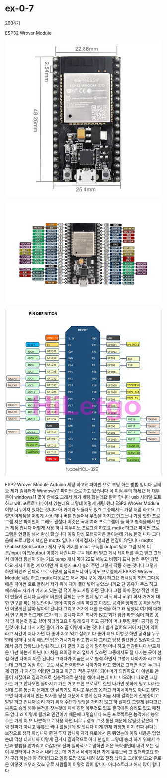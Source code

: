 # ex-0-7
2004기

ESP32 Wrover Module

![이미지 설명](https://github.com/suho9soft/ex-0-7/blob/main/61xa3vc2TYL._SL1010_.jpg)

![My Image](https://github.com/suho9soft/ex-0-7/blob/main/71D4E5DS-qL._SL1500_.jpg)

![Cute Cat](https://github.com/suho9soft/ex-0-7/blob/main/71d6%2BP4PUzL._SL1067_.jpg)

ESP2 Wrover Module Arduino 세팅 하고요 파이썬 으로 부팅 하는 방법 입니다 글쎄요 제가 컴퓨터가 Windows11 파이썬 으로 하고 있습니다 꼭 이점 주의 하세요
왜 대부분이 windows11 많이 안해요 그래서 제가 세팅 했는데요 완벽 합니다 usb 시리얼 포트 하고 wifi 포트로 나누어져 있는데요 그렇데 어떻게 세팅 했냐
ESP2 Wrover Module 이렇 나누어져 있다는 것니다 아 카메라 모듈러도 있죠 그중에서도 가장 저렴 하고요 그렇면 이제품을 어떻게 사용 하냐 버튼 만들어서 
무엇을 가지고 만드느냐 가장 핫한 프로그램 저은 파이썬이 그래도 괜찮다 이것은 국내 여러 프로그램어 들 하고 협력을해서 만든 제품 입니다
어떻게 사용 하냐 아두이노 프로그램 하고요 mqttx 하고요 파이썬 프로그램을 연결을 해서 완성 했습니다 이렇 단상 모터까지은 돌이는데 가능 한것 니다
그다음에 프로그램에 핵심은  mqttx 입니다 이게 접지가 않되면 연결이 않된니다 mqttx (Publish/Subscribe ) 게시 구독 게시를 input 구독를 output 맞죠
그럼 제목 이름/input 이름/output 이렇게 나간니다 구독 데이터 받고 게시 테이터를 주고 받고 그래서 테이터 통신이 되는 거죠 temp 게시 쪽에 22도 해놓고
비행기 표시 놀러 주면 되잖아요 게시 1 이면 켜 0 이면 꺼 비행기 표시 눌러 주면 그렇게 작동 하는 것니다 그렇게 하면 되겠죠
전체적 으로 어떻게 움직이느냐 아두이노 프로램에서 ESP32 Wrover Module 세팅 하고 mqttx 다운로드 해서 게시 구독 계시 하고요 커렉팅이 되면 그다음에은 파이썬
으로 돌려서 저기 위에 제가 폴더 넣어 놓았스니까요 단 공유기 주소 하고 페스워드 자기가 가지고 있는 걸 적어 놓고 세팅 하면 된니다 그럼 아마 환상 적인 버튼이
만들어 진니다 글세요 버튼이 잘되는 구조 인데 믿고 써도 되냐 mqtt 회사 거거에 대한 연구를 하는데 보안이나 방어 이렇걸 생각 하겠죠 이것도 공격을 당하죠
공격을 당하면 어떻게된 살아 남아야 된니다 그리고 거기에 대한 분석을 하고 왜 당했냐 여기에 대해서 연구 하면 업그레이드가 되는 것니다 여기 회사가 많고 회가
엄급 하면 싫어 하죠 공격 당 하는것 같고 싫어 하더라고요 이렇게 있다 하고 공격이 머냐 두절 된다 공격을 당한것 아나냐 다시 키면 돌아 가조 끝 이렇게 되는 것니다 별거 
없어요 거이 시간이 약이라고 시간이 지나 가면 다 좋아 지고 먹고 살려고 다 좋아 져요
이렇것 하면 공격을 누구 한테 당하냐 생각 해보면 답은:거시기다
라고 합시다
그리고 당장 필요한곳 있잖아요 그래서 공격 당하느냐 방워 하느냐가 갈라 지죠 쉽게 말하면 머니 하고 연관된니다
반도체은 나만 하는게 아닌니다 처음 요이땡 여러 업체가 있스면 그중에서도 잘 나가는 곳이 선점 하면 나머지 아웃 된니다
그러다가 지금은 서로 협력 하면서 그렇게 나아가자 라고 하는데 그리고 독점 하는 곳도 서로 협력하면서 나아가자
라고 했어요 그러면 적은 누구냐 제 경험 나 자신과 어러면 그렇고 아군과 적은 구별이 되야 머가 되잖아요 아 이벤트 만들어 지잖아요 결과적으로 심층적으로 분석을
해야 되는데 머니 나오려나 나오면 그냥 가는 거고 않나오면 물마시고 가는 거고
드론 프로젝트 한번 나가면 핫하게 밀고 나가는것데 드론 통신이 문제죠 연 날리기도 아니고 무섭죠 X 하고 터미네이터도 아니고 영화 보면 터미네이터 만든 박사를 
당신 때문에 이렇게 된다 지금 시대 갈리는게 진행중이고 발발 하고 먼니까 승리 하기 위해 수단과 방법을 가리지 않고 하 잖아요 그렇게 된다고요 싸움도 승리 해야 
본전을 잦는것데 패배 하면 아무것도 없죠 결국에은 승리도 없고 패전도 없다 왜 이렇게 될까요 인간이기 때문에 그렇습니다 드론 프로젝트은 농막에서 농약 주는 기계
지 또 나쁜쪽으로 사용 하면 너무 무섭죠 그것 통신 때문에 않될것 같은데 그럼 진짜가 아니고 유튜브 찍냐 않될턴데 말 입니다 이게 현재 과정형 이지 진짜 된다는
보장으로 생각 하십니까 증권 투자 합니까 제가 유로에서 좀 뛰었는데 이렇 내용은 없었는데 막상 터지니까 이렇게 된거지 결과적으로 아니 현실이 그렇데 승리
하기 위해서 수단과 방법을 않가리고 하잖아요 진짜 실화적으로 말하면 저은 복학생인데 내려 오는 길이 우크라이나 거쳐서 내려 오는데 거기서 네비게이션 가게 유튜브찍
고 있더라고요 한참 구경 하는데 꽝 하더라고요 얼렁 도망 갔죠 내려 왔죠 전쟁 났다고 그러더라고요 유로은 이렇것 배우러 갔죠 유로 사람들이 이렇것 많이 합니다
아티스트라고 해서 많이 합니다
